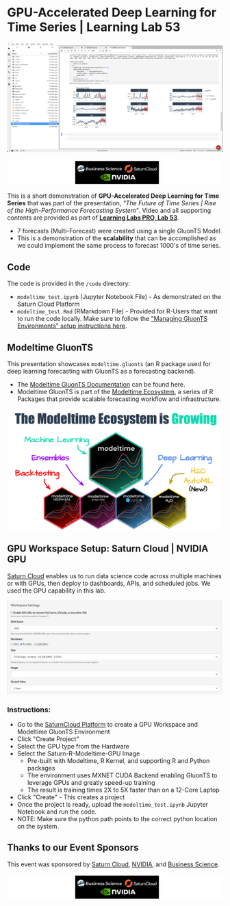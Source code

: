 # GPU-Accelerated Deep Learning for Time Series | Learning Lab 53

![Saturn Cloud GPU Multi-Forecast](img/saturn_cloud_gpu_multiforecast.jpg)

![Event Sponsors](img/event_sponsors.jpg)

This is a short demonstration of __GPU-Accelerated Deep Learning for Time Series__ that was part of the presentation, _"The Future of Time Series | Rise of the High-Performance Forecasting System"_. Video and all supporting contents are provided as part of [__Learning Labs PRO, Lab 53__](https://university.business-science.io/p/learning-labs-pro).

- 7 forecasts (Multi-Forecast) were created using a single GluonTS Model
- This is a demonstration of the __scalability__ that can be accomplished as we could implement the same process to forecast 1000's of time series. 

## Code

The code is provided in the `/code` directory:

- `modeltime_test.ipynb` (Jupyter Notebook File) - As demonstrated on the Saturn Cloud Platform
- `modeltime_test.Rmd` (RMarkdown File) - Provided for R-Users that want to run the code locally. Make sure to follow the ["Managing GluonTS Environments" setup instructions here](https://business-science.github.io/modeltime.gluonts/articles/managing-envs.html). 

## Modeltime GluonTS

This presentation showcases `modeltime.gluonts` (an R package used for deep learning forecasting with GluonTS as a forecasting backend). 

- The [Modeltime GluonTS Documentation](https://business-science.github.io/modeltime.gluonts/) can be found here. 
- Modeltime GluonTS is part of the [Modeltime Ecosystem](https://business-science.github.io/modeltime/), a series of R Packages that provide scalable forecasting workflow and infrastructure. 

![Modeltime Ecosystem](img/modeltime_ecosystem.jpg)

## GPU Workspace Setup: Saturn Cloud | NVIDIA GPU 

[Saturn Cloud](https://www.saturncloud.io/) enables us to run data science code across multiple machines or with GPUs, then deploy to dashboards, APIs, and scheduled jobs. We used the GPU capability in this lab. 

![GPU Workspace](img/workspace_settings_gpu.jpg)

### Instructions:

- Go to the [SaturnCloud Platform](https://www.saturncloud.io/) to create a GPU Workspace and Modeltime GluonTS Environment 
- Click "Create Project"
- Select the GPU type from the Hardware
- Select the Saturn-R-Modeltime-GPU Image 
    - Pre-built with Modeltime, R Kernel, and supporting R and Python packages
    - The environment uses MXNET CUDA Backend enabling GluonTS to leverage GPUs and greatly speed-up training
    - The result is training times 2X to 5X faster than on a 12-Core Laptop
- Click "Create" - This creates a project
- Once the project is ready, upload the `modeltime_test.ipynb` Jupyter Notebook and run the code. 
- NOTE: Make sure the python path points to the correct python location on the system. 


## Thanks to our Event Sponsors

This event was sponsored by [Saturn Cloud](https://www.saturncloud.io/), [NVIDIA](https://www.nvidia.com/), and [Business Science](https://www.business-science.io/).

![Event Sponsors](img/event_sponsors.jpg)
